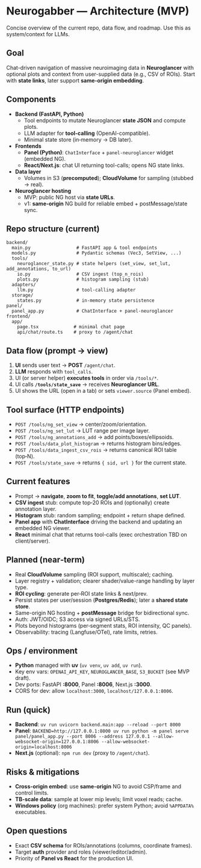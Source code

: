# Neurogabber — Architecture (MVP)

Concise overview of the current repo, data flow, and roadmap. Use this as system/context for LLMs.

## Goal
Chat-driven navigation of massive neuroimaging data in **Neuroglancer** with optional plots and context from user-supplied data (e.g., CSV of ROIs). Start with **state links**, later support **same-origin embedding**.

## Components
- **Backend (FastAPI, Python)**
  - Tool endpoints to mutate Neuroglancer **state JSON** and compute plots.
  - LLM adapter for **tool-calling** (OpenAI-compatible).
  - Minimal state store (in‑memory → DB later).
- **Frontends**
  - **Panel (Python)**: `ChatInterface` + `panel-neuroglancer` widget (embedded NG).
  - **React/Next.js**: chat UI returning tool-calls; opens NG state links.
- **Data layer**
  - Volumes in S3 (**precomputed**); **CloudVolume** for sampling (stubbed → real).
- **Neuroglancer hosting**
  - MVP: public NG host via **state URLs**.
  - v1: **same-origin** NG build for reliable embed + postMessage/state sync.

## Repo structure (current)
```
backend/
  main.py                 # FastAPI app & tool endpoints
  models.py               # Pydantic schemas (Vec3, SetView, ...)
  tools/
    neuroglancer_state.py # state helpers (set_view, set_lut, add_annotations, to_url)
    io.py                 # CSV ingest (top_n_rois)
    plots.py              # histogram sampling (stub)
  adapters/
    llm.py                # tool-calling adapter
  storage/
    states.py             # in-memory state persistence
panel/
  panel_app.py            # ChatInterface + panel-neuroglancer
frontend/
  app/
    page.tsx             # minimal chat page
    api/chat/route.ts    # proxy to /agent/chat
```

## Data flow (prompt → view)
1. **UI** sends user text → **POST** `/agent/chat`.
2. **LLM** responds with `tool_calls`.
3. UI (or server helper) **executes tools** in order via `/tools/*`.
4. UI calls **`/tools/state_save`** → receives **Neuroglancer URL**.
5. UI shows the URL (open in a tab) or sets `viewer.source` (Panel embed).

## Tool surface (HTTP endpoints)
- `POST /tools/ng_set_view` → center/zoom/orientation.
- `POST /tools/ng_set_lut` → LUT range per image layer.
- `POST /tools/ng_annotations_add` → add points/boxes/ellipsoids.
- `POST /tools/data_plot_histogram` → returns histogram bins/edges.
- `POST /tools/data_ingest_csv_rois` → returns canonical ROI table (top‑N).
- `POST /tools/state_save` → returns `{ sid, url }` for the current state.

## Current features
- Prompt → **navigate**, **zoom to fit**, **toggle/add annotations**, **set LUT**.
- **CSV ingest** stub: compute top‑20 ROIs and (optionally) create annotation layer.
- **Histogram** stub: random sampling; endpoint + return shape defined.
- **Panel app** with **ChatInterface** driving the backend and updating an embedded NG viewer.
- **React** minimal chat that returns tool-calls (exec orchestration TBD on client/server).

## Planned (near‑term)
- Real **CloudVolume** sampling (ROI support, multiscale); caching.
- Layer registry + validation; clearer shader/value-range handling by layer type.
- **ROI cycling**: generate per‑ROI state links & next/prev.
- Persist states per user/session (**Postgres/Redis**); later a **shared state store**.
- Same-origin NG hosting + **postMessage** bridge for bidirectional sync.
- Auth: JWT/OIDC; S3 access via signed URLs/STS.
- Plots beyond histograms (per‑segment stats, ROI intensity, QC panels).
- Observability: tracing (Langfuse/OTel), rate limits, retries.

## Ops / environment
- **Python** managed with **uv** (`uv venv`, `uv add`, `uv run`).
- Key env vars: `OPENAI_API_KEY`, `NEUROGLANCER_BASE`, `S3_BUCKET` (see MVP draft).
- Dev ports: FastAPI **:8000**, Panel **:8006**, Next.js **:3000**.
- CORS for dev: allow `localhost:3000`, `localhost/127.0.0.1:8006`.

## Run (quick)
- **Backend**: `uv run uvicorn backend.main:app --reload --port 8000`
- **Panel**: `BACKEND=http://127.0.0.1:8000 uv run python -m panel serve panel/panel_app.py --port 8006 --address 127.0.0.1 --allow-websocket-origin=127.0.0.1:8006 --allow-websocket-origin=localhost:8006`
- **Next.js** (optional): `npm run dev` (proxy to `/agent/chat`).

## Risks & mitigations
- **Cross-origin embed**: use **same-origin** NG to avoid CSP/frame and control limits.
- **TB-scale data**: sample at lower mip levels; limit voxel reads; cache.
- **Windows policy** (org machines): prefer system Python; avoid `%APPDATA%` executables.

## Open questions
- Exact **CSV schema** for ROIs/annotations (columns, coordinate frames).
- Target **auth** provider and roles (viewer/editor/admin).
- Priority of **Panel vs React** for the production UI.

